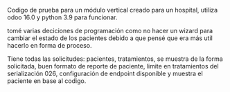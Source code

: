 Codigo de prueba para un módulo vertical creado para un hospital, utiliza odoo 16.0 y python 3.9 para funcionar.

tomé varias deciciones de programación como no hacer un wizard para cambiar el estado de los pacientes debido a que pensé que era más util hacerlo en forma de proceso.

Tiene todas las solicitudes: pacientes, tratamientos, se muestra de la forma solicitada, buen formato de reporte de paciente, limite en tratamientos del serialización 026, configuración de endpoint disponible y muestra el paciente en base al codigo.
